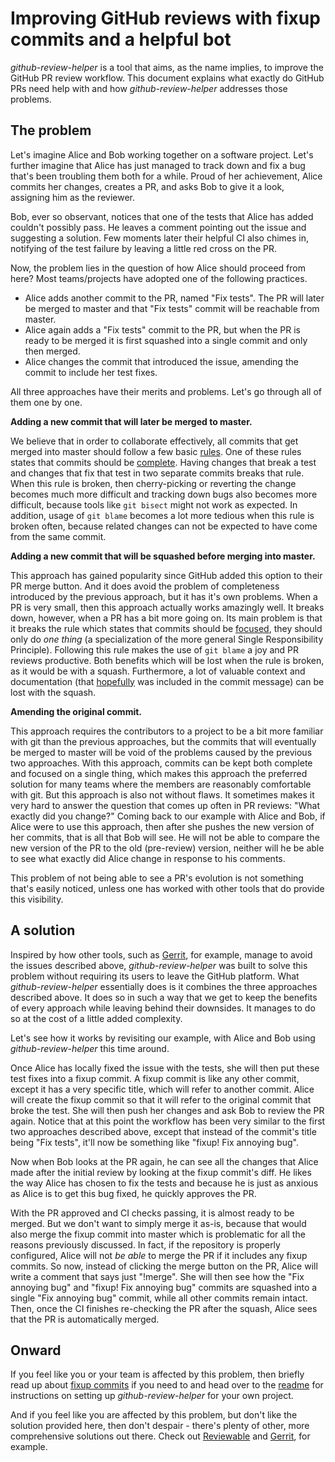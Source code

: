 # Improving GitHub reviews with fixup commits and a helpful bot

_github-review-helper_ is a tool that aims, as the name implies, to improve the
GitHub PR review workflow. This document explains what exactly do GitHub PRs
need help with and how _github-review-helper_ addresses those problems.

## The problem

Let's imagine Alice and Bob working together on a software project. Let's
further imagine that Alice has just managed to track down and fix a bug that's
been troubling them both for a while. Proud of her achievement, Alice commits
her changes, creates a PR, and asks Bob to give it a look, assigning him as the
reviewer.

Bob, ever so observant, notices that one of the tests that Alice has added
couldn't possibly pass. He leaves a comment pointing out the issue and
suggesting a solution. Few moments later their helpful CI also chimes in,
notifying of the test failure by leaving a little red cross on the PR.

Now, the problem lies in the question of how Alice should proceed from here?
Most teams/projects have adopted one of the following practices.

- Alice adds another commit to the PR, named "Fix tests". The PR will later be
  merged to master and that "Fix tests" commit will be reachable from master.
- Alice again adds a "Fix tests" commit to the PR, but when the PR is ready to
  be merged it is first squashed into a single commit and only then merged.
- Alice changes the commit that introduced the issue, amending the commit to
  include her test fixes.

All three approaches have their merits and problems. Let's go through all of
them one by one.

**Adding a new commit that will later be merged to master.**

We believe that in order to collaborate effectively, all commits that get
merged into master should follow a few basic [rules][0]. One of these rules
states that commits should be [complete][1]. Having changes that break a test
and changes that fix that test in two separate commits breaks that rule. When
this rule is broken, then cherry-picking or reverting the change becomes much
more difficult and tracking down bugs also becomes more difficult, because
tools like `git bisect` might not work as expected. In addition, usage of `git
blame` becomes a lot more tedious when this rule is broken often, because
related changes can not be expected to have come from the same commit.

**Adding a new commit that will be squashed before merging into master.**

This approach has gained popularity since GitHub added this option to their PR
merge button. And it does avoid the problem of completeness introduced by the
previous approach, but it has it's own problems. When a PR is very small, then
this approach actually works amazingly well. It breaks down, however, when a PR
has a bit more going on. Its main problem is that it breaks the rule which
states that commits should be [focused][2], they should only do _one thing_ (a
specialization of the more general Single Responsibility Principle). Following
this rule makes the use of `git blame` a joy and PR reviews productive. Both
benefits which will be lost when the rule is broken, as it would be with a
squash. Furthermore, a lot of valuable context and documentation (that
[hopefully][3] was included in the commit message) can be lost with the squash.

**Amending the original commit.**

This approach requires the contributors to a project to be a bit more familiar
with git than the previous approaches, but the commits that will eventually be
merged to master will be void of the problems caused by the previous two
approaches. With this approach, commits can be kept both complete and focused
on a single thing, which makes this approach the preferred solution for many
teams where the members are reasonably comfortable with git. But this approach
is also not without flaws. It sometimes makes it very hard to answer the
question that comes up often in PR reviews: "What exactly did you change?"
Coming back to our example with Alice and Bob, if Alice were to use this
approach, then after she pushes the new version of her commits, that is all
that Bob will see. He will not be able to compare the new version of the PR to
the old (pre-review) version, neither will he be able to see what exactly did
Alice change in response to his comments.

This problem of not being able to see a PR's evolution is not something that's
easily noticed, unless one has worked with other tools that do provide this
visibility.

## A solution

Inspired by how other tools, such as [Gerrit][4], for example, manage to avoid
the issues described above, _github-review-helper_ was built to solve this
problem without requiring its users to leave the GitHub platform. What
_github-review-helper_ essentially does is it combines the three approaches
described above. It does so in such a way that we get to keep the benefits of
every approach while leaving behind their downsides. It manages to do so at the
cost of a little added complexity.

Let's see how it works by revisiting our example, with Alice and Bob using
 _github-review-helper_ this time around.

Once Alice has locally fixed the issue with the tests, she will then put these
test fixes into a fixup commit. A fixup commit is like any other commit, except
it has a very specific title, which will refer to another commit. Alice will
create the fixup commit so that it will refer to the original commit that broke
the test. She will then push her changes and ask Bob to review the PR again.
Notice that at this point the workflow has been very similar to the first two
approaches described above, except that instead of the commit's title being
"Fix tests", it'll now be something like "fixup! Fix annoying bug".

Now when Bob looks at the PR again, he can see all the changes that Alice made
after the initial review by looking at the fixup commit's diff. He likes the
way Alice has chosen to fix the tests and because he is just as anxious as
Alice is to get this bug fixed, he quickly approves the PR.

With the PR approved and CI checks passing, it is almost ready to be merged.
But we don't want to simply merge it as-is, because that would also merge the
fixup commit into master which is problematic for all the reasons previously
discussed. In fact, if the repository is properly configured, Alice will not
_be able_ to merge the PR if it includes any fixup commits. So now, instead of
clicking the merge button on the PR, Alice will write a comment that says just
"!merge". She will then see how the "Fix annoying bug" and "fixup! Fix annoying
bug" commits are squashed into a single "Fix annoying bug" commit, while all
other commits remain intact. Then, once the CI finishes re-checking the PR
after the squash, Alice sees that the PR is automatically merged.

## Onward

If you feel like you or your team is affected by this problem, then briefly
read up about [fixup commits][5] if you need to and head over to the
[readme](../README.md) for instructions on setting up _github-review-helper_
for your own project.

And if you feel like you are affected by this problem, but don't like the
solution provided here, then don't despair - there's plenty of other, more
comprehensive solutions out there. Check out [Reviewable][6] and [Gerrit][4],
for example.

[0]: rules.md
[1]: rules.md#complete
[2]: rules.md#focused
[3]: rules.md#context-providing
[4]: https://www.gerritcodereview.com/
[5]: https://git-scm.com/docs/git-commit#git-commit---fixupltcommitgt
[6]: https://reviewable.io/
